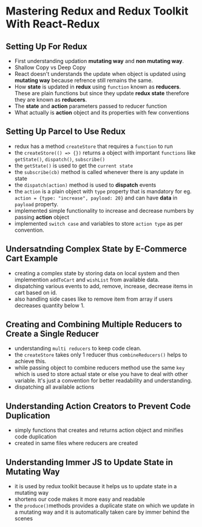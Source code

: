 # Mastering Redux and Redux Toolkit With React-Redux

## Setting Up For Redux

- First understanding updation **mutating way** and **non mutating way**.
- Shallow Copy vs Deep Copy
- React doesn't understands the update when object is updated using **mutating way** because refrence still remains the same.
- How **state** is updated in **redux** using `function` known as **reducers**. These are plain functions but since they update **redux state** therefore they are known as **reducers**.
- The **state** and **action** parameters passed to reducer function
- What actually is **action** object and its properties with few conventions

## Setting Up Parcel to Use Redux

- redux has a method `createStore` that requires a `function` to run
- the `createStore(() => {})` returns a object with important `functions` like `getState()`, `dispatch()`, `subscribe()`
- the `getState()` is used to get the `current state`
- the `subscribe(cb)` method is called whenever there is any update in state
- the `dispatch(action)` method is used to **dispatch** events
- the `action` is a plain object with `type` property that is mandatory for eg. `action = {type: "increase", payload: 20}` and can have **data** in `payload` property.
- implemented simple functionality to increase and decrease numbers by passing **action** object
- implemented `switch case` and variables to store `action type` as per convention.

## Undersatnding Complex State by E-Commerce Cart Example

- creating a complex state by storing data on local system and then implemention `addToCart` and `wishList` from available data.
- dispatching various events to add, remove, increase, decrease items in cart based on id.
- also handling side cases like to remove item from array if users decreases quantity below 1.

## Creating and Combining Multiple Reducers to Create a Single Reducer

- understanding `multi reducers` to keep code clean.
- the `createStore` takes only 1 reducer thus `combineReducers()` helps to achieve this.
- while passing object to combine reducers method use the same `key` which is used to store actual state or else you have to deal with other variable. It's just a convention for better readability and understanding.
- dispatching all available actions

## Understanding Action Creators to Prevent Code Duplication
- simply functions that creates and returns action object and minifies code duplication
- created in same files where reducers are created

## Understanding Immer JS to Update State in Mutating Way
- it is used by redux toolkit because it helps us to update state in a mutating way
- shortens our code makes it more easy and readable
- the `produce()`methods provides a duplicate state on which we update in a mutating way and it is automatically taken care by immer behind the scenes